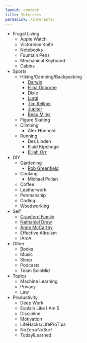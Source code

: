 ```yaml
---
layout: content
title: Interests
permalink: /interests/
---
```


- Frugal Living
  - Apple Watch
  - Victorinox Knife
  - Notebooks
  - Fountain Pens
  - Mechanical Keyboard
  - Cabins
- Sports
  - Hiking/Camping/Backpacking
    - [Darwin](https://www.youtube.com/channel/UC18exdGWh7piVWisrnDXiZg)
    - [Elina Osborne](https://www.youtube.com/user/elinabox/featured)
    - [Dixie](https://www.youtube.com/channel/UCQhqmV26773qZhzqJz4VFcw)
    - [Lurgi](https://hkoutdooradventures.com)
    - [Tim Kellner](https://www.youtube.com/user/TimtotheWild/featured)
    - [Jupiter](https://www.youtube.com/channel/UCTY6PJNvuO49nIG-aWSVLJQ)
    - [Beau Miles](https://www.youtube.com/channel/UCm325cMiw9B15xl22_gr6Dw/videos)
  - Figure Skating
  - Climbing
    - Alex Honnold
  - Running
    - Des Linden
    - Eluid Kipchoge
    - [Elijah Orr](https://www.youtube.com/channel/UC2xCiwFqaYTmweSJ7p2UzcA)
- DIY
  - Gardening
    - [Rob Greenfield](https://www.youtube.com/user/RobJGreenfield)
  - Cooking
    - Michael Pollan
  - Coffee
  - Leatherwork
  - Penmanship
  - Coding
  - Woodworking
- Self
  - [Crawford Family](https://www.youtube.com/channel/UCT2WgHiawhWgbahB0CNENkg)
  - [Nathaniel Drew](https://www.youtube.com/channel/UCrdWRLq10OHuy7HmSckV3Vg)
  - [Anne McCarthy](https://nomad.blog/)
  - Effective Altruism
  - IAmA
- Other
  - Books
  - Music
  - Sleep
  - Podcasts
  - Team SoloMid
- Topics
  - Machine Learning
  - Privacy
  - Law
- Productivity
  - Deep Work
  - Explain Like I Am 5
  - Discipline
  - Motivation
  - LifeHacks/LifeProTips
  - NoZero/NoSurf
  - TodayILearned
